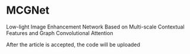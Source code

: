 # MCGNet
Low-light Image Enhancement Network Based on Multi-scale Contextual Features and Graph Convolutional Attention


After the article is accepted, the code will be uploaded
